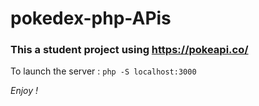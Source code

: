 # pokedex-php-APis

### This a student project using https://pokeapi.co/

To launch the server :
`php -S localhost:3000`

_Enjoy !_
